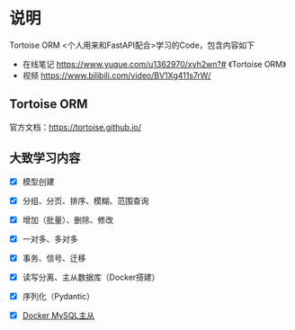# 说明
Tortoise ORM <个人用来和FastAPI配合>学习的Code，包含内容如下
- 在线笔记
https://www.yuque.com/u1362970/xyh2wn?# 《Tortoise ORM》
- 视频
https://www.bilibili.com/video/BV1Xg411s7rW/
## Tortoise ORM 
官方文档：https://tortoise.github.io/
## 大致学习内容

- [x] 模型创建

- [x] 分组、分页、排序、模糊、范围查询

- [x] 增加（批量）、删除、修改

- [x] 一对多、多对多

- [x] 事务、信号、迁移

- [x] 读写分离、主从数据库（Docker搭建）

- [x] 序列化（Pydantic）

- [x] [Docker MySQL主从](mysql/README.md)



